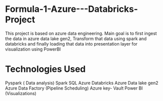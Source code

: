 # Formula-1-Azure---Databricks-Project
This project is based on azure data engineering. Main goal is to first ingest the data in azure data lake gen2, Transform that data using spark and databricks and finally loading that data into presentation layer for visualization using PowerBI

# Technologies Used
Pyspark ( Data analysis)
Spark SQL
Azure Databricks
Azure Data lake gen2
Azure Data Factory (Pipeline Scheduling)
Azure key- Vault
Power BI (Visualizations)
